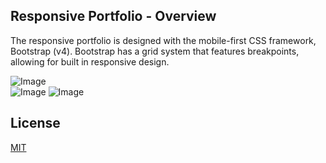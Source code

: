 ## Responsive Portfolio - Overview

The responsive portfolio is designed with the mobile-first CSS framework, Bootstrap (v4). 
Bootstrap has a grid system that features breakpoints, allowing for built in responsive design.

![Image](http://url/a.png)	
![Image](http://url/a.png)
![Image](http://url/a.png)	

## License
[MIT](https://choosealicense.com/licenses/mit/)
